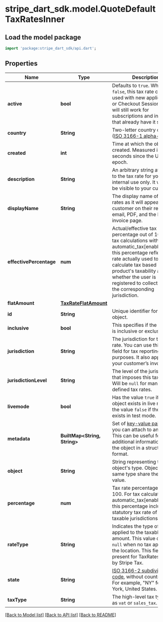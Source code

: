 # stripe_dart_sdk.model.QuoteDefaultTaxRatesInner

## Load the model package
```dart
import 'package:stripe_dart_sdk/api.dart';
```

## Properties
Name | Type | Description | Notes
------------ | ------------- | ------------- | -------------
**active** | **bool** | Defaults to `true`. When set to `false`, this tax rate cannot be used with new applications or Checkout Sessions, but will still work for subscriptions and invoices that already have it set. | 
**country** | **String** | Two-letter country code ([ISO 3166-1 alpha-2](https://en.wikipedia.org/wiki/ISO_3166-1_alpha-2)). | [optional] 
**created** | **int** | Time at which the object was created. Measured in seconds since the Unix epoch. | 
**description** | **String** | An arbitrary string attached to the tax rate for your internal use only. It will not be visible to your customers. | [optional] 
**displayName** | **String** | The display name of the tax rates as it will appear to your customer on their receipt email, PDF, and the hosted invoice page. | 
**effectivePercentage** | **num** | Actual/effective tax rate percentage out of 100. For tax calculations with automatic_tax[enabled]=true, this percentage reflects the rate actually used to calculate tax based on the product's taxability and whether the user is registered to collect taxes in the corresponding jurisdiction. | [optional] 
**flatAmount** | [**TaxRateFlatAmount**](TaxRateFlatAmount.md) |  | [optional] 
**id** | **String** | Unique identifier for the object. | 
**inclusive** | **bool** | This specifies if the tax rate is inclusive or exclusive. | 
**jurisdiction** | **String** | The jurisdiction for the tax rate. You can use this label field for tax reporting purposes. It also appears on your customer’s invoice. | [optional] 
**jurisdictionLevel** | **String** | The level of the jurisdiction that imposes this tax rate. Will be `null` for manually defined tax rates. | [optional] 
**livemode** | **bool** | Has the value `true` if the object exists in live mode or the value `false` if the object exists in test mode. | 
**metadata** | **BuiltMap&lt;String, String&gt;** | Set of [key-value pairs](https://stripe.com/docs/api/metadata) that you can attach to an object. This can be useful for storing additional information about the object in a structured format. | [optional] 
**object** | **String** | String representing the object's type. Objects of the same type share the same value. | 
**percentage** | **num** | Tax rate percentage out of 100. For tax calculations with automatic_tax[enabled]=true, this percentage includes the statutory tax rate of non-taxable jurisdictions. | 
**rateType** | **String** | Indicates the type of tax rate applied to the taxable amount. This value can be `null` when no tax applies to the location. This field is only present for TaxRates created by Stripe Tax. | [optional] 
**state** | **String** | [ISO 3166-2 subdivision code](https://en.wikipedia.org/wiki/ISO_3166-2), without country prefix. For example, \"NY\" for New York, United States. | [optional] 
**taxType** | **String** | The high-level tax type, such as `vat` or `sales_tax`. | [optional] 

[[Back to Model list]](../README.md#documentation-for-models) [[Back to API list]](../README.md#documentation-for-api-endpoints) [[Back to README]](../README.md)


